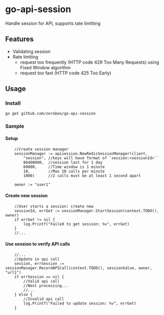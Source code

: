 # go-api-session
Handle session for API, supports rate limitting


## Features
- Validating session 
- Rate limiting 
  - request too frequently (HTTP code 429 Too Many Requests) using Fixed Window algorithm
  - request too fast (HTTP code 425 Too Early)
## Usage
### Install
```shell
go get github.com/zeroboo/go-api-session
```
### Sample 
#### Setup
```golang
	//Create session manager
	sessionManager := apisession.NewRedisSessionManager(client,
		"session", //keys will have format of `session:<sessionId>``
		86400000,  //session last for 1 day
		60000,     //Time window is 1 minute
		10,        //Max 10 calls per minute
		1000)      //2 calls must be at least 1 second apart

	owner := "user1"
```
#### Create new session
```golang
	//User starts a session: create new
	sessionId, errGet := sessionManager.StartSession(context.TODO(), owner)
	if errGet != nil {
		log.Printf("Failed to get session: %v", errGet)
	}
	//...
```
#### Use session to verify API calls
```golang
	//...
	//Update in api call
	session, errSession := sessionManager.RecordAPICall(context.TODO(), sessionValue, owner, "url1")
	if errSession == nil {
		//Valid api call
		//Next processing...
		//...
	} else {
		//Invalid api call
		log.Printf("Failed to update session: %v", errGet)
	}
	
```